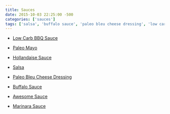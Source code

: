 ```yaml
---
title: Sauces
date: 2015-10-03 22:25:00 -500
categories: ['sauces']
tags: ['salsa', 'buffalo sauce', 'paleo bleu cheese dressing', 'low carb bbq sauce', 'hollandaise sauce', 'marinara sauce', 'paleo mayo', 'awesome sauce']
---
```


-   [Low Carb BBQ Sauce](Low_Carb_BBQ_Sauce "wikilink")
-   [Paleo Mayo](Paleo_Mayo "wikilink")
-   [Hollandaise Sauce](Hollandaise_Sauce "wikilink")
-   [Salsa](Salsa "wikilink")
-   [Paleo Bleu Cheese Dressing](Paleo_Bleu_Cheese_Dressing "wikilink")
-   [Buffalo Sauce](Buffalo_Sauce "wikilink")
-   [Awesome Sauce](Awesome_Sauce "wikilink")
-   [Marinara Sauce](Marinara_Sauce "wikilink")
